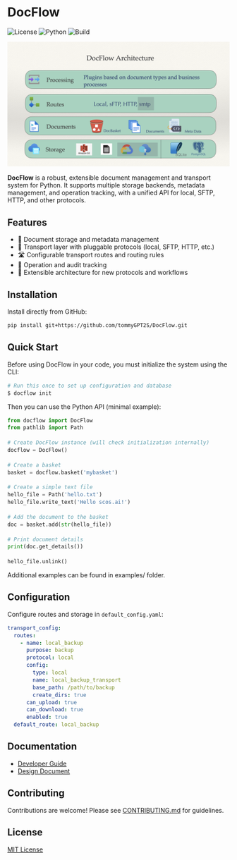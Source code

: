 # DocFlow

<!-- Badges -->
![License](https://img.shields.io/github/license/tommyGPT2S/DocFlow)
![Python](https://img.shields.io/pypi/pyversions/docflow)
![Build](https://github.com/tommyGPT2S/DocFlow/actions/workflows/ci.yml/badge.svg)
<!-- Add PyPI badge here when ready -->

![DocFlow Architecture](docs/New%20Era%20of%20Supply%20Chain/image.png)

**DocFlow** is a robust, extensible document management and transport system for Python. It supports multiple storage backends, metadata management, and operation tracking, with a unified API for local, SFTP, HTTP, and other protocols.

## Features

- 📁 Document storage and metadata management
- 🔄 Transport layer with pluggable protocols (local, SFTP, HTTP, etc.)
- 🛣️ Configurable transport routes and routing rules
- 📝 Operation and audit tracking
- 🧩 Extensible architecture for new protocols and workflows

## Installation

Install directly from GitHub:

```sh
pip install git+https://github.com/tommyGPT2S/DocFlow.git
```

## Quick Start

Before using DocFlow in your code, you must initialize the system using the CLI:

```sh
# Run this once to set up configuration and database
$ docflow init
```

Then you can use the Python API (minimal example):

```python
from docflow import DocFlow
from pathlib import Path

# Create DocFlow instance (will check initialization internally)
docflow = DocFlow()

# Create a basket
basket = docflow.basket('mybasket')

# Create a simple text file
hello_file = Path('hello.txt')
hello_file.write_text('Hello scos.ai!')

# Add the document to the basket
doc = basket.add(str(hello_file))

# Print document details
print(doc.get_details())

hello_file.unlink()
```
Additional examples can be found in examples/ folder.

## Configuration

Configure routes and storage in `default_config.yaml`:

```yaml
transport_config:
  routes:
    - name: local_backup
      purpose: backup
      protocol: local
      config:
        type: local
        name: local_backup_transport
        base_path: /path/to/backup
        create_dirs: true
      can_upload: true
      can_download: true
      enabled: true
  default_route: local_backup
```

## Documentation

- [Developer Guide](docs/Developer_Guide.md)
- [Design Document](docs/DocFlow%20Design.md)

## Contributing

Contributions are welcome! Please see [CONTRIBUTING.md](CONTRIBUTING.md) for guidelines.

## License

[MIT License](LICENSE)
